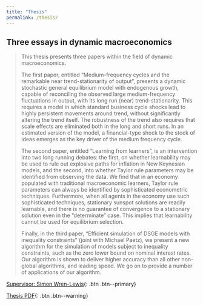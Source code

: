 ```yaml
---
title: "Thesis"
permalink: /thesis/
---
```

## Three essays in dynamic macroeconomics
> This thesis presents three papers within the field of dynamic macroeconomics.
>
> The first paper, entitled “Medium-frequency cycles and the remarkable near trend-stationarity of output”, presents a dynamic stochastic general equilibrium model with endogenous growth, capable of reconciling the observed large medium-frequency fluctuations in output, with its long run (near) trend-stationarity. This requires a model in which standard business cycle shocks lead to highly persistent movements around trend, without significantly altering the trend itself. The robustness of the trend also requires that scale effects are eliminated both in the long and short runs. In an estimated version of the model, a financial-type shock to the stock of ideas emerges as the key driver of the medium frequency cycle.
> 
> The second paper, entitled “Learning from learners”, is an intervention into two long running debates: the first, on whether learnability may be used to rule out explosive paths for inflation in New Keynesian models, and the second, into whether Taylor rule parameters may be identified from observing the data. We find that in an economy populated with traditional macroeconomic learners, Taylor rule parameters can always be identified by sophisticated econometric techniques. Furthermore, when all agents in the economy use such sophisticated techniques, stationary sunspot solutions are readily learnable, and there is no guarantee of convergence to a stationary solution even in the “determinate” case. This implies that learnability cannot be used for equilibrium selection.
>
> Finally, in the third paper, “Efficient simulation of DSGE models with inequality constraints” (joint with Michael Paetz), we present a new algorithm for the simulation of models subject to inequality constraints, such as the zero lower bound on nominal interest rates. Our algorithm is shown to deliver higher accuracy than all other non-global algorithms, and leading speed. We go on to provide a number of applications of our algorithm.

[Supervisor: Simon Wren-Lewis](https://www.economics.ox.ac.uk/other-economists-in-oxford/simon-wren-lewis){: .btn .btn--primary}

[Thesis PDF](/assets/files/DPhil.pdf){: .btn .btn--warning}
